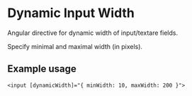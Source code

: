 # Dynamic Input Width

Angular directive for dynamic width of input/textare fields.

Specify minimal and maximal width (in pixels).

## Example usage

```
<input [dynamicWidth]="{ minWidth: 10, maxWidth: 200 }">
```
